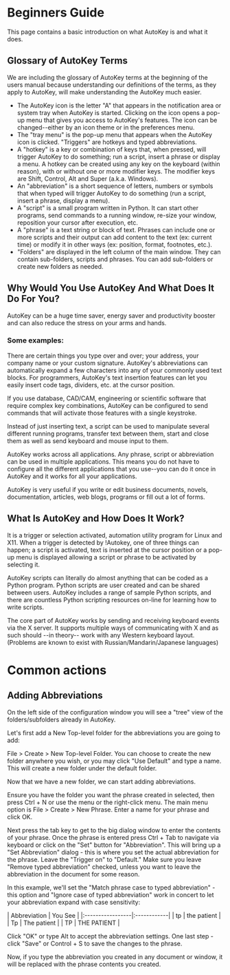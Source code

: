 # Beginners Guide

This page contains a basic introduction on what AutoKey is and what it does.

## Glossary of AutoKey Terms

We are including the glossary of AutoKey terms at the beginning of the users manual because understanding our definitions of the terms, as they apply to AutoKey, will make understanding the AutoKey much easier.

- The AutoKey icon is the letter "A" that appears in the notification area or system tray when AutoKey is started. Clicking on the icon opens a pop-up menu that gives you access to AutoKey's features. The icon can be changed--either by an icon theme or in the preferences menu.
- The "tray menu" is the pop-up menu that appears when the AutoKey icon is clicked.
"Triggers" are hotkeys and typed abbreviations.
- A "hotkey" is a key or combination of keys that, when pressed, will trigger AutoKey to do something; run a script, insert a phrase or display a menu. A hotkey can be created using any key on the keyboard (within reason), with or without one or more modifier keys. The modifier keys are Shift, Control, Alt and Super (a.k.a. Windows).
- An "abbreviation" is a short sequence of letters, numbers or symbols that when typed will trigger AutoKey to do something (run a script, insert a phrase, display a menu).
- A "script" is a small program written in Python. It can start other programs, send commands to a running window, re-size your window, reposition your cursor after execution, etc.
- A "phrase" is a text string or block of text. Phrases can include one or more scripts and their output can add content to the text (ex: current time) or modify it in other ways (ex: position, format, footnotes, etc.).
- "Folders" are displayed in the left column of the main window. They can contain sub-folders, scripts and phrases. You can add sub-folders or create new folders as needed.


## Why Would You Use AutoKey And What Does It Do For You?

AutoKey can be a huge time saver, energy saver and productivity booster and can also reduce the stress on your arms and hands.

### Some examples:

There are certain things you type over and over; your address, your company name or your custom signature. AutoKey's abbreviations can automatically expand a few characters into any of your commonly used text blocks. For programmers, AutoKey's text insertion features can let you easily insert code tags, dividers, etc. at the cursor position.

If you use database, CAD/CAM, engineering or scientific software that require complex key combinations, AutoKey can be configured to send commands that will activate those features with a single keystroke.

Instead of just inserting text, a script can be used to manipulate several different running programs, transfer text between them, start and close them as well as send keyboard and mouse input to them.

AutoKey works across all applications. Any phrase, script or abbreviation can be used in multiple applications. This means you do not have to configure all the different applications that you use--you can do it once in AutoKey and it works for all your applications.

AutoKey is very useful if you write or edit business documents, novels, documentation, articles, web blogs, programs or fill out a lot of forms.

## What Is AutoKey and How Does It Work?

It is a trigger or selection activated, automation utility program for Linux and X11. When a trigger is detected by !Autokey, one of three things can happen; a script is activated, text is inserted at the cursor position or a pop-up menu is displayed allowing a script or phrase to be activated by selecting it.

AutoKey scripts can literally do almost anything that can be coded as a Python program. Python scripts are user created and can be shared between users. AutoKey includes a range of sample Python scripts, and there are countless Python scripting resources on-line for learning how to write scripts.

The core part of AutoKey works by sending and receiving keyboard events via the X server. It supports multiple ways of communicating with X and as such should --in theory-- work with any Western keyboard layout. (Problems are known to exist with Russian/Mandarin/Japanese languages)

# Common actions

## Adding Abbreviations

On the left side of the configuration window you will see a "tree" view of the folders/subfolders already in AutoKey.

Let's first add a New Top-level folder for the abbreviations you are going to add:

File > Create > New Top-level Folder. You can choose to create the new folder anywhere you wish, or you may click "Use Default" and type a name. This will create a new folder under the default folder.

Now that we have a new folder, we can start adding abbreviations.

Ensure you have the folder you want the phrase created in selected, then press Ctrl + N or use the menu or the right-click menu. The main menu option is File > Create > New Phrase. Enter a name for your phrase and click OK.

Next press the tab key to get to the big dialog window to enter the contents of your phrase. Once the phrase is entered press Ctrl + Tab to navigate via keyboard or click on the "Set" button for "Abbreviation". This will bring up a "Set Abbreviation" dialog - this is where you set the actual abbreviation for the phrase. Leave the "Trigger on" to "Default." Make sure you leave "Remove typed abbreviation" checked, unless you want to leave the abbreviation in the document for some reason.

In this example, we'll set the "Match phrase case to typed abbreviation" - this option and "Ignore case of typed abbreviation" work in concert to let your abbreviation expand with case sensitivity:

| Abbreviation | You See | |:-----------------|:------------| | tp | the patient | | Tp | The patient | | TP | THE PATIENT |

Click "OK" or type Alt to accept the abbreviation settings. One last step - click "Save" or Control + S to save the changes to the phrase.

Now, if you type the abbreviation you created in any document or window, it will be replaced with the phrase contents you created.